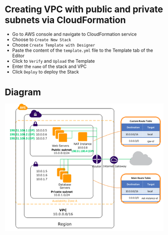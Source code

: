 # Creating VPC with public and private subnets via CloudFormation
* Go to AWS console and navigate to CloudFormation service
* Choose to `Create New Stack`
* Choose `Create Template with Designer`
* Paste the content of the `template.yml` file to the Template tab of the Editor
* Click to `Verify` and `Upload` the Template
* Enter the `name` of the stack and VPC
* Click `Deploy` to deploy the Stack

# Diagram
![Diagram](diagram.png)
